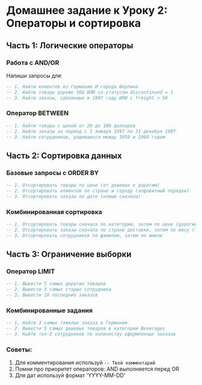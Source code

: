 # Домашнее задание к Уроку 2: Операторы и сортировка

## Часть 1: Логические операторы
### Работа с AND/OR
Напиши запросы для:
```sql
-- 1. Найти клиентов из Германии И города Берлина
-- 2. Найти товары дороже 50$ ИЛИ со статусом discontinued = 1
-- 3. Найти заказы, сделанные в 1997 году ИЛИ с freight > 50
```

### Оператор BETWEEN
```sql
-- 1. Найти товары с ценой от 20 до 100 долларов
-- 2. Найти заказы за период с 1 января 1997 по 31 декабря 1997
-- 3. Найти сотрудников, родившихся между 1950 и 1960 годом
```

## Часть 2: Сортировка данных
### Базовые запросы с ORDER BY
```sql
-- 1. Отсортировать товары по цене (от дешевых к дорогим)
-- 2. Отсортировать клиентов по стране и городу (алфавитный порядок)
-- 3. Отсортировать заказы по дате (новые сначала)
```

### Комбинированная сортировка
```sql
-- 1. Отсортировать товары сначала по категории, затем по цене (дорогие сначала)
-- 2. Отсортировать заказы сначала по стране доставки, затем по весу (тяжелые сначала)
-- 3. Отсортировать сотрудников по фамилии, затем по имени
```

## Часть 3: Ограничение выборки
### Оператор LIMIT
```sql
-- 1. Вывести 5 самых дорогих товаров
-- 2. Вывести 3 самых старых сотрудника
-- 3. Вывести 10 последних заказов
```

### Комбинированные задания
```sql
-- 1. Найти 3 самых тяжелых заказа в Германии
-- 2. Вывести 5 самых дешевых товаров в категории Beverages
-- 3. Найти топ-3 сотрудников по количеству оформленных заказов
```

### Советы:
1. Для комментирования используй `-- Твой комментарий`
2. Помни про приоритет операторов: AND выполняется перед OR
3. Для дат используй формат 'YYYY-MM-DD'
